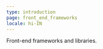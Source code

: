 ```yaml
---
type: introduction
page: front_end_frameworks
locale: hi-IN
---
```


Front-end frameworks and libraries.
